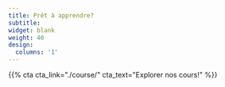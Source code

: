 ```yaml
---
title: Prêt à apprendre?
subtitle:
widget: blank
weight: 40
design:
  columns: '1'
---
```


{{% cta cta_link="./course/" cta_text="Explorer nos cours!" %}}
